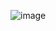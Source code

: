 ![image](https://github.com/neilBitflux/CodingChallenge/assets/44213636/3c75610c-7859-4acd-ad58-80e9e224015c)
